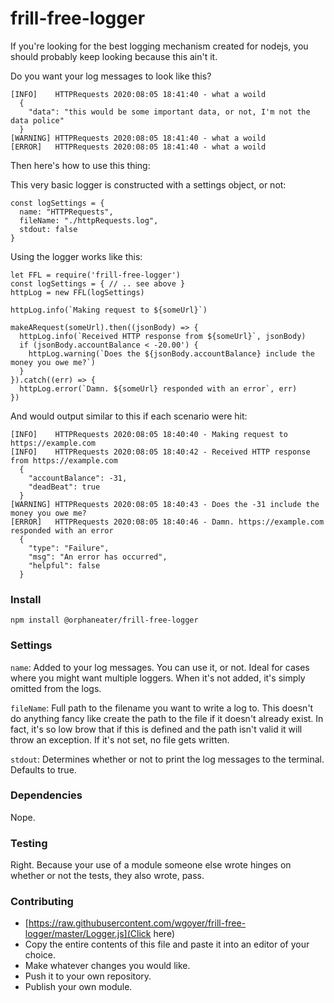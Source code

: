 # frill-free-logger
If you're looking for the best logging mechanism created for nodejs, you should probably keep looking because this ain't it.

Do you want your log messages to look like this?
```
[INFO]    HTTPRequests 2020:08:05 18:41:40 - what a woild
  {
    "data": "this would be some important data, or not, I'm not the data police"
  }
[WARNING] HTTPRequests 2020:08:05 18:41:40 - what a woild
[ERROR]   HTTPRequests 2020:08:05 18:41:40 - what a woild
```
Then here's how to use this thing:

This very basic logger is constructed with a settings object, or not:
```
const logSettings = {
  name: "HTTPRequests",
  fileName: "./httpRequests.log",
  stdout: false
}
```

Using the logger works like this:

```
let FFL = require('frill-free-logger')
const logSettings = { // .. see above }
httpLog = new FFL(logSettings)

httpLog.info(`Making request to ${someUrl}`)

makeARequest(someUrl).then((jsonBody) => {
  httpLog.info(`Received HTTP response from ${someUrl}`, jsonBody)
  if (jsonBody.accountBalance < -20.00') {
    httpLog.warning(`Does the ${jsonBody.accountBalance} include the money you owe me?`)
  }
}).catch((err) => {
  httpLog.error(`Damn. ${someUrl} responded with an error`, err)
})
```
And would output similar to this if each scenario were hit:
```
[INFO]    HTTPRequests 2020:08:05 18:40:40 - Making request to https://example.com
[INFO]    HTTPRequests 2020:08:05 18:40:42 - Received HTTP response from https://example.com
  {
    "accountBalance": -31,
    "deadBeat": true
  }
[WARNING] HTTPRequests 2020:08:05 18:40:43 - Does the -31 include the money you owe me?
[ERROR]   HTTPRequests 2020:08:05 18:40:46 - Damn. https://example.com responded with an error
  {
    "type": "Failure",
    "msg": "An error has occurred",
    "helpful": false
  }
```

### Install
`npm install @orphaneater/frill-free-logger`

### Settings
`name`: Added to your log messages. You can use it, or not. Ideal for cases where you might want multiple loggers. When it's not added, it's simply omitted from the logs.

`fileName`: Full path to the filename you want to write a log to. This doesn't do anything fancy like create the path to the file if it doesn't already exist. In fact, it's so low brow that if this is defined and the path isn't valid it will throw an exception. If it's not set, no file gets written.

`stdout`: Determines whether or not to print the log messages to the terminal. Defaults to true.

### Dependencies
Nope.

### Testing
Right. Because your use of a module someone else wrote hinges on whether or not the tests, they also wrote, pass.

### Contributing
- [https://raw.githubusercontent.com/wgoyer/frill-free-logger/master/Logger.js](Click here)
- Copy the entire contents of this file and paste it into an editor of your choice.
- Make whatever changes you would like.
- Push it to your own repository.
- Publish your own module.
